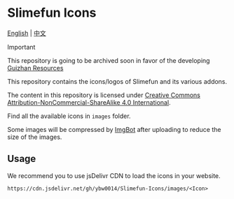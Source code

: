 # Slimefun Icons

[English](README.md) | [中文](README.zh_CN.md)

> [!IMPORTANT]
> This repository is going to be archived soon in favor of the developing [Guizhan Resources](https://resources.guizhanss.com)

This repository contains the icons/logos of Slimefun and its various addons.

The content in this repository is licensed under [Creative Commons Attribution-NonCommercial-ShareAlike 4.0 International](https://creativecommons.org/licenses/by-nc-sa/4.0/).

Find all the available icons in `images` folder.

Some images will be compressed by [ImgBot](https://github.com/imgbot/Imgbot) after uploading to reduce the size of the images.

## Usage

We recommend you to use jsDelivr CDN to load the icons in your website.

```plain
https://cdn.jsdelivr.net/gh/ybw0014/Slimefun-Icons/images/<Icon>
```
